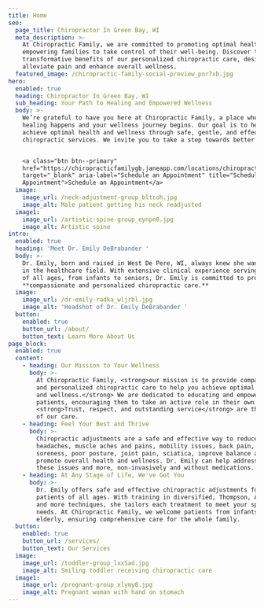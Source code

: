```yaml
---
title: Home
seo:
  page_title: Chiropractor In Green Bay, WI
  meta_description: >-
    At Chiropractic Family, we are committed to promoting optimal health and
    empowering families to take control of their well-being. Discover the
    transformative benefits of our personalized chiropractic care, designed to
    alleviate pain and enhance overall wellness.
  featured_image: /chiropractic-family-social-preview_pnr7xb.jpg
hero:
  enabled: true
  heading: Chiropractor In Green Bay, WI
  sub_heading: Your Path to Healing and Empowered Wellness
  body: >-
    We’re grateful to have you here at Chiropractic Family, a place where
    healing happens and your wellness journey begins. Our goal is to help you
    achieve optimal health and wellness through safe, gentle, and effective
    chiropractic services. We invite you to take a step towards better health.


    <a class="btn btn--primary"
    href="https://chiropracticfamilygb.janeapp.com/locations/chiropractic-family-llc/book/month"
    target="_blank" aria-label="Schedule an Appointment" title="Schedule an
    Appointment">Schedule an Appointment</a>
  image:
    image_url: /neck-adjustment-group_bltcoh.jpg
    image_alt: Male patient getting his neck readjusted
  image1:
    image_url: /artistic-spine-group_eynpn0.jpg
    image_alt: Artistic spine
intro:
  enabled: true
  heading: 'Meet Dr. Emily DeBrabander '
  body: >-
    Dr. Emily, born and raised in West De Pere, WI, always knew she wanted to be
    in the healthcare field. With extensive clinical experience serving patients
    of all ages, from infants to seniors, Dr. Emily is committed to providing
    **compassionate and personalized chiropractic care.**
  image:
    image_url: /dr-emily-radka_wljrbl.jpg
    image_alt: 'Headshot of Dr. Emily DeBrabander '
  button:
    enabled: true
    button_url: /about/
    button_text: Learn More About Us
page_block:
  enabled: true
  content:
    - heading: Our Mission to Your Wellness
      body: >-
        At Chiropractic Family, <strong>our mission is to provide compassionate
        and personalized chiropractic care to help you achieve optimal health
        and wellness.</strong> We are dedicated to educating and empowering our
        patients, encouraging them to take an active role in their own health.
        <strong>Trust, respect, and outstanding service</strong> are the pillars
        of our care.
    - heading: Feel Your Best and Thrive
      body: >-
        Chiropractic adjustments are a safe and effective way to reduce
        headaches, muscle aches and pains, mobility issues, back pain, neck
        soreness, poor posture, joint pain, sciatica, improve balance and
        promote overall health and wellness. Dr. Emily can help address all
        these issues and more, non-invasively and without medications.
    - heading: At Any Stage of Life, We've Got You
      body: >-
        Dr. Emily offers safe and effective chiropractic adjustments for
        patients of all ages. With training in diversified, Thompson, Activator,
        and more techniques, she tailors each treatment to meet your specific
        needs. At Chiropractic Family, we welcome patients from infants to the
        elderly, ensuring comprehensive care for the whole family.
  button:
    enabled: true
    button_url: /services/
    button_text: Our Services
  image:
    image_url: /toddler-group_lxx5ad.jpg
    image_alt: Smiling toddler receiving chiropractic care
  image1:
    image_url: /pregnant-group_xlymy0.jpg
    image_alt: Pregnant woman with hand on stomach
---
```

